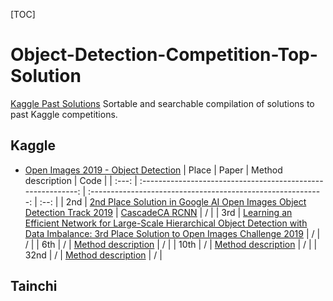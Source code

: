 [TOC]

# Object-Detection-Competition-Top-Solution

[Kaggle Past Solutions]( http://ndres.me/kaggle-past-solutions/) Sortable and searchable compilation of solutions to past Kaggle competitions.

## Kaggle

- [Open Images 2019 - Object Detection]( https://www.kaggle.com/c/open-images-2019-object-detection )
| Place |                            Paper                             |                      Method description                      | Code |
| :---: | :----------------------------------------------------------: | :----------------------------------------------------------: | :--: |
|  2nd  | [2nd Place Solution in Google AI Open Images Object Detection Track 2019](https://arxiv.org/abs/1911.07171) | [CascadeCA RCNN](https://github.com/PaddlePaddle/PaddleDetection/blob/release/0.1/docs/OIDV5_BASELINE_MODEL.md) |  /   |
|  3rd  | [Learning an Efficient Network for Large-Scale Hierarchical Object Detection with Data Imbalance: 3rd Place Solution to Open Images Challenge 2019](https://arxiv.org/abs/1910.12044) |                              /                               |  /   |
|  6th  |                              /                               | [Method description](https://www.kaggle.com/c/open-images-2019-object-detection/discussion/110953) |  /   |
| 10th  |                              /                               | [Method description](https://www.kaggle.com/c/open-images-2019-object-detection/discussion/111266) |  /   |
| 32nd  |                              /                               | [Method description](https://storage.googleapis.com/kaggle-forum-message-attachments/639281/14228/solution.pdf) |  /   |



## Tainchi





